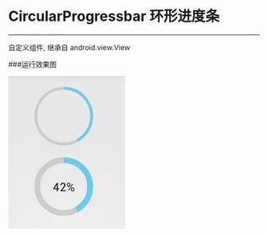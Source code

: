 CircularProgressbar  环形进度条
===================

----------
自定义组件, 继承自 android.view.View

###运行效果图

![](run.jpg)

